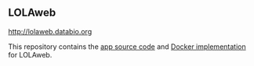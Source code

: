 ## LOLAweb

<http://lolaweb.databio.org>

This repository contains the [app source code](apps/LOLAweb/) and [Docker implementation](docker/) for LOLAweb. 